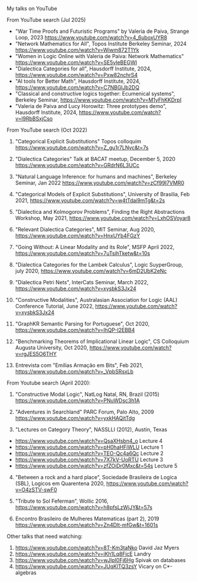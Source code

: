My talks on YouTube

From YouTube search (Jul 2025)

*  "War Time Proofs and Futuristic Programs" by Valeria de Paiva, Strange Loop, 2023 https://www.youtube.com/watch?v=4_6uboxUYR8
*  "Network Mathematics for All", Topos Institute Berkeley Seminar, 2024 https://www.youtube.com/watch?v=Wiwm872T1Yk
*  "Women in Logic Online with Valeria de Paiva: Network Mathematics" https://www.youtube.com/watch?v=SE5vIeBEGWI
*  "Dialectica Categories for all", Hausdorff Institute, 2024, https://www.youtube.com/watch?v=Pxw82nchrS4
*  "AI tools for Better Math", Hausdorff Institute, 2024, https://www.youtube.com/watch?v=C7NBGlJb2DQ
*  "Classical and constructive logics together: Ecumenical systems", Berkeley Seminar, https://www.youtube.com/watch?v=M1yFhKKDrpI
*  "Valeria de Paiva and Lucy Horowitz: Three prototypes demo", Hausdorff Institute, 2024, https://www.youtube.com/watch?v=l9RbBSxjCso


From YouTube search (Oct 2022)

1. "Categorical Explicit Substitutions" Topos colloquim https://www.youtube.com/watch?v=Z_gu1r7LNyc&t=7s

2. "Dialectica Categories" Talk at BACAT meetup, December 5, 2020 https://www.youtube.com/watch?v=GRdrN6L3UCc

3. "Natural Language Inference: for humans and machines", Berkeley Seminar,  Jan 2022 https://www.youtube.com/watch?v=zCf99I7VMR0

4. "Categorical Models of Explicit Substitutions", University of Brasilia, Feb 2021, https://www.youtube.com/watch?v=w4tTdai9mTg&t=2s

5. "Dialectica and Kolmogorov Problems", Finding the Right Abstractions Workshop, May 2021, https://www.youtube.com/watch?v=LxhOSVoyar8

6. "Relevant Dialectica Categories", MIT Seminar, Aug 2020, https://www.youtube.com/watch?v=HnxUYb4FGzY

7. "Going Without: A Linear Modality and its Role", MSFP April 2022, https://www.youtube.com/watch?v=7uTsihTketw&t=10s

8. "Dialectica Categories for the Lambek Calculus", Logic SuyperGroup, july 2020, https://www.youtube.com/watch?v=6mD2UbK2eNc

9. "Dialectica Petri Nets", InterCats Seminar, March 2022, https://www.youtube.com/watch?v=xysbkS3Jx24

10. "Constructive Modalities", Australasian Association for Logic (AAL) Conference Tutorial, June 2022, https://www.youtube.com/watch?v=xysbkS3Jx24

11. "GraphKR Semantic Parsing for Portuguese", Oct 2020, https://www.youtube.com/watch?v=lhQP-I2EBB4

12. "Benchmarking Theorems of Implicational Linear Logic", CS Colloquium Augusta University, Oct 2020, https://www.youtube.com/watch?v=rgJES5O6THY

13. Entrevista com "Emílias Armação em Bits", Feb 2021, https://www.youtube.com/watch?v=_VpbSRsxLb


From Youtube search (April 2020):

1. "Constructive Modal Logic", NatLog Natal, RN, Brazil (2015) https://www.youtube.com/watch?v=PNuWDsc3h1A  

2. "Adventures in Searchland"  PARC Forum, Palo Alto, 2009 https://www.youtube.com/watch?v=yxkHAQitTdg 

3. "Lectures on Category Theory",  NASSLLI (2012), Austin, Texas

* https://www.youtube.com/watch?v=QsaXHsbn4_o Lecture 4
* https://www.youtube.com/watch?v=pH0haHFiWLU Lecture 1
* https://www.youtube.com/watch?v=TEO-Qc4a6Qc Lecture 2
* https://www.youtube.com/watch?v=7X7kV-UoRTU Lecture 3
* https://www.youtube.com/watch?v=zfZOiDr0Mxc&t=54s Lecture 5

4. "Between a rock and a hard place", Sociedade Brasileira de Logica (SBL), Logicos em Quarentena 2020, https://www.youtube.com/watch?v=O4zSTV-swF0 

5. "Tribute to Sol Feferman", Wollic 2016, https://www.youtube.com/watch?v=h8pfsLzWjJY&t=57s 

6. Encontro Brasileiro de Mulheres Matematicas (part 2), 2019 https://www.youtube.com/watch?v=Zn4Dlt-mfGw&t=1601s  

Other talks that need watching:
1. https://www.youtube.com/watch?v=8T-Km3taNko David Jaz Myers
2. https://www.youtube.com/watch?v=iKh1Lq8FicE Landry
3. https://www.youtube.com/watch?v=wJIpI0Fj6Hg Spivak on databases
4. https://www.youtube.com/watch?v=JUqKlTQ3zsY Vicary on C*-algebras
